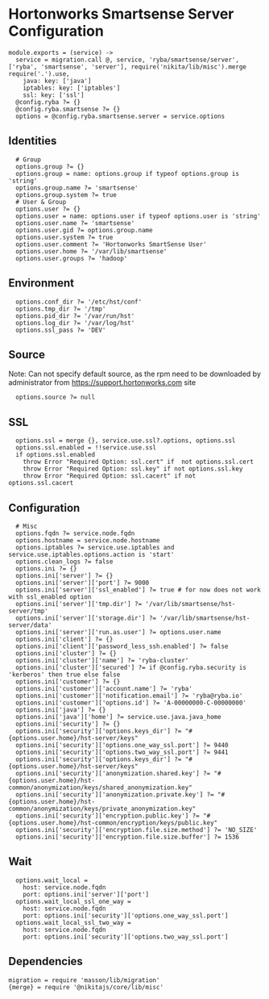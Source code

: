 
# Hortonworks Smartsense Server Configuration

    module.exports = (service) ->
      service = migration.call @, service, 'ryba/smartsense/server', ['ryba', 'smartsense', 'server'], require('nikita/lib/misc').merge require('.').use,
        java: key: ['java']
        iptables: key: ['iptables']
        ssl: key: ['ssl']
      @config.ryba ?= {}
      @config.ryba.smartsense ?= {}
      options = @config.ryba.smartsense.server = service.options


## Identities

      # Group
      options.group ?= {}
      options.group = name: options.group if typeof options.group is 'string'
      options.group.name ?= 'smartsense'
      options.group.system ?= true
      # User & Group
      options.user ?= {}
      options.user = name: options.user if typeof options.user is 'string'
      options.user.name ?= 'smartsense'
      options.user.gid ?= options.group.name
      options.user.system ?= true
      options.user.comment ?= 'Hortonworks SmartSense User'
      options.user.home ?= '/var/lib/smartsense'
      options.user.groups ?= 'hadoop'

## Environment

      options.conf_dir ?= '/etc/hst/conf'
      options.tmp_dir ?= '/tmp'
      options.pid_dir ?= '/var/run/hst'
      options.log_dir ?= '/var/log/hst'
      options.ssl_pass ?= 'DEV'

## Source
Note: Can not specify default source, as the rpm need to be downloaded by administrator
from https://support.hortonworks.com site

      options.source ?= null

## SSL

      options.ssl = merge {}, service.use.ssl?.options, options.ssl
      options.ssl.enabled = !!service.use.ssl
      if options.ssl.enabled
        throw Error "Required Option: ssl.cert" if  not options.ssl.cert
        throw Error "Required Option: ssl.key" if not options.ssl.key
        throw Error "Required Option: ssl.cacert" if not options.ssl.cacert
        
## Configuration
      
      # Misc
      options.fqdn ?= service.node.fqdn
      options.hostname = service.node.hostname
      options.iptables ?= service.use.iptables and service.use.iptables.options.action is 'start'
      options.clean_logs ?= false
      options.ini ?= {}
      options.ini['server'] ?= {}
      options.ini['server']['port'] ?= 9000
      options.ini['server']['ssl_enabled'] ?= true # for now does not work with ssl_enabled option
      options.ini['server']['tmp.dir'] ?= '/var/lib/smartsense/hst-server/tmp'
      options.ini['server']['storage.dir'] ?= '/var/lib/smartsense/hst-server/data'
      options.ini['server']['run.as.user'] ?= options.user.name
      options.ini['client'] ?= {}
      options.ini['client']['password_less_ssh.enabled'] ?= false
      options.ini['cluster'] ?= {}
      options.ini['cluster']['name'] ?= 'ryba-cluster'
      options.ini['cluster']['secured'] ?= if @config.ryba.security is 'kerberos' then true else false
      options.ini['customer'] ?= {}
      options.ini['customer']['account.name'] ?= 'ryba'
      options.ini['customer']['notification.email'] ?= 'ryba@ryba.io'
      options.ini['customer']['options.id'] ?= 'A-00000000-C-00000000'
      options.ini['java'] ?= {}
      options.ini['java']['home'] ?= service.use.java.java_home
      options.ini['security'] ?= {}
      options.ini['security']['options.keys_dir'] ?= "#{options.user.home}/hst-server/keys"
      options.ini['security']['options.one_way_ssl.port'] ?= 9440
      options.ini['security']['options.two_way_ssl.port'] ?= 9441
      options.ini['security']['options.keys_dir'] ?= "#{options.user.home}/hst-server/keys"
      options.ini['security']['anonymization.shared.key'] ?= "#{options.user.home}/hst-common/anonymization/keys/shared_anonymization.key"
      options.ini['security']['anonymization.private.key'] ?= "#{options.user.home}/hst-common/anonymization/keys/private_anonymization.key"
      options.ini['security']['encryption.public.key'] ?= "#{options.user.home}/hst-common/encryption/keys/public.key"
      options.ini['security']['encryption.file.size.method'] ?= 'NO_SIZE'
      options.ini['security']['encryption.file.size.buffer'] ?= 1536

## Wait

      options.wait_local =
        host: service.node.fqdn
        port: options.ini['server']['port']
      options.wait_local_ssl_one_way =
        host: service.node.fqdn
        port: options.ini['security']['options.one_way_ssl.port']
      options.wait_local_ssl_two_way =
        host: service.node.fqdn
        port: options.ini['security']['options.two_way_ssl.port']

## Dependencies

    migration = require 'masson/lib/migration'
    {merge} = require '@nikitajs/core/lib/misc'
